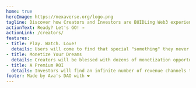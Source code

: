 ```yaml
---
home: true
heroImage: https://nexaverse.org/logo.png
tagline: Discover how Creators and Investors are BUIDLing Web3 experiences for an all-new community of Users.
actionText: Ready? Let's GO! →
actionLink: /creators/
features:
- title: Play. Watch. Love!
  details: Users will come to find that special "something" they never knew they wanted and now need!
- title: Monetize Your Dreams
  details: Creators will be blessed with dozens of monetization opportunities for funding their dreams.
- title: A Premium ROI
  details: Investors will find an infinite number of revenue channels to safely earn residual income from their crypto holdings.
footer: Made by Ava's DAO with ❤️
---
```

